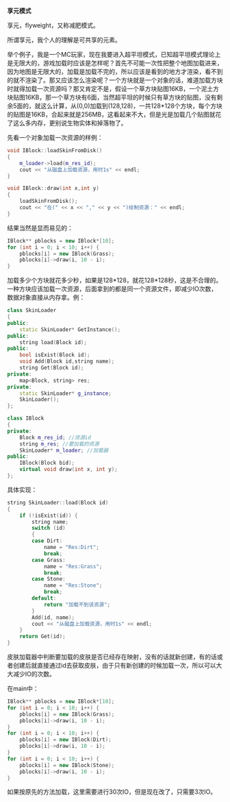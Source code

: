**享元模式**

享元，flyweight，又称减肥模式。

所谓享元，我个人的理解是可共享的元素。

举个例子，我是一个MC玩家，现在我要进入超平坦模式，已知超平坦模式理论上是无限大的，游戏加载时应该是怎样呢？首先不可能一次性把整个地图加载进来，因为地图是无限大的，加载是加载不完的，所以应该是看到的地方才渲染，看不到的就不渲染了。那又应该怎么渲染呢？一个方块就是一个对象的话，难道加载方块时就得加载一次资源吗？那又肯定不是，假设一个草方块贴图16KB，一个泥土方块贴图16KB，那一个草方块有6面，当然超平坦的时候只有草方块的贴图，没有剩余5面的，就这么计算，从(0,0)加载到(128,128)，一共128*128个方块，每个方块的贴图是16KB，合起来就是256MB，这看起来不大，但是光是加载几个贴图就花了这么多内存，更别说生物实体和掉落物了。

先看一个对象加载一次资源的样例：

```c++
void IBlock::loadSkinFromDisk()
{
	m_loader->load(m_res_id);
	cout << "从磁盘上加载资源，用时1s" << endl;
}

void IBlock::draw(int x,int y)
{
	loadSkinFromDisk();
	cout << "在(" << x << "," << y << ")绘制资源：" << endl;
}
```

结果当然是显而易见的：

```c++
IBlock** pblocks = new IBlock*[10];
for (int i = 0; i < 10; i++) {
    pblocks[i] = new IBlock(Grass);
    pblocks[i]->draw(i, 10 - i);
}
```

加载多少个方块就花多少秒，如果是128\*128，就花128\*128秒，这是不合理的。一种方块应该加载一次资源，后面拿到的都是同一个资源文件，即减少IO次数，数据对象直接从内存拿。例：

```c++
class SkinLoader
{
public:
	static SkinLoader* GetInstance();
public:
	string load(Block id);
public:
	bool isExist(Block id);
	void Add(Block id,string name);
	string Get(Block id);
private:
	map<Block, string> res;
private:
	static SkinLoader* g_instance;
	SkinLoader();
};
```

```c++
class IBlock
{
private:
	Block m_res_id; //资源id
	string m_res; //要加载的资源
	SkinLoader* m_loader; //加载器
public:
	IBlock(Block bid);
	virtual void draw(int x, int y);
};
```

具体实现：

```c++
string SkinLoader::load(Block id)
{
	if (!isExist(id)) {
		string name;
		switch (id)
		{
		case Dirt:
			name = "Res:Dirt";
			break;
		case Grass:
			name = "Res:Grass";
			break;
		case Stone:
			name = "Res:Stone";
			break;
		default: 
			return "加载不到该资源";
		}
		Add(id, name);
		cout << "从磁盘上加载资源，用时1s" << endl;
	}
	return Get(id);
}
```

皮肤加载器中判断要加载的皮肤是否已经存在映射，没有的话就新创建，有的话或者创建后就直接通过id去获取皮肤，由于只有新创建的时候加载一次，所以可以大大减少IO的次数。

在main中：

```c++
IBlock** pblocks = new IBlock*[10];
for (int i = 0; i < 10; i++) {
    pblocks[i] = new IBlock(Grass);
    pblocks[i]->draw(i, 10 - i);
}
for (int i = 0; i < 10; i++) {
    pblocks[i] = new IBlock(Dirt);
    pblocks[i]->draw(i, 10 - i);
}
for (int i = 0; i < 10; i++) {
    pblocks[i] = new IBlock(Stone);
    pblocks[i]->draw(i, 10 - i);
}
```

如果按原先的方法加载，这里需要进行30次IO，但是现在改了，只需要3次IO。

